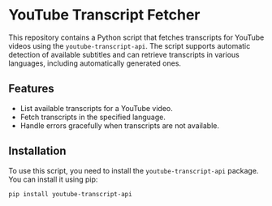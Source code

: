 # YouTube Transcript Fetcher

This repository contains a Python script that fetches transcripts for YouTube videos using the `youtube-transcript-api`. The script supports automatic detection of available subtitles and can retrieve transcripts in various languages, including automatically generated ones.

## Features
- List available transcripts for a YouTube video.
- Fetch transcripts in the specified language.
- Handle errors gracefully when transcripts are not available.

## Installation

To use this script, you need to install the `youtube-transcript-api` package. You can install it using pip:

```bash
pip install youtube-transcript-api
